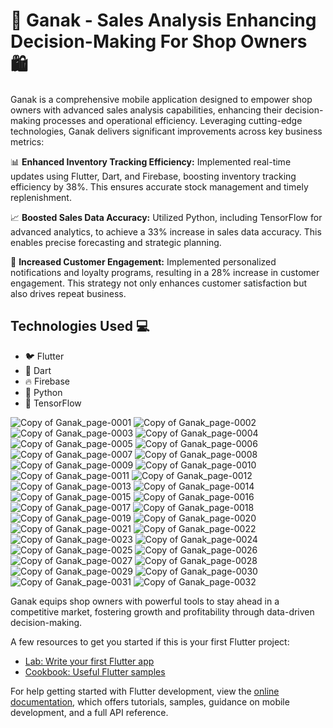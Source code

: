 # 🛒 Ganak - Sales Analysis Enhancing Decision-Making For Shop Owners 🛍️

Ganak is a comprehensive mobile application designed to empower shop owners with advanced sales analysis capabilities, enhancing their decision-making processes and operational efficiency. Leveraging cutting-edge technologies, Ganak delivers significant improvements across key business metrics:

📊 **Enhanced Inventory Tracking Efficiency:** Implemented real-time updates using Flutter, Dart, and Firebase, boosting inventory tracking efficiency by 38%. This ensures accurate stock management and timely replenishment.

📈 **Boosted Sales Data Accuracy:** Utilized Python, including TensorFlow for advanced analytics, to achieve a 33% increase in sales data accuracy. This enables precise forecasting and strategic planning.

🎯 **Increased Customer Engagement:** Implemented personalized notifications and loyalty programs, resulting in a 28% increase in customer engagement. This strategy not only enhances customer satisfaction but also drives repeat business.

## Technologies Used 💻
* 🐦 Flutter
* 🎯 Dart
* 🔥 Firebase
* 🐍 Python
* 🔗 TensorFlow

![Copy of  Ganak_page-0001](https://github.com/manish4102/inventory_system/assets/91743234/faa3234d-cf7e-4723-9aec-d5f49376d47b)
![Copy of  Ganak_page-0002](https://github.com/manish4102/inventory_system/assets/91743234/e4e00499-ca45-4ffc-aa93-3c87ba2f03dd)
![Copy of  Ganak_page-0003](https://github.com/manish4102/inventory_system/assets/91743234/8ee1be91-3350-4c87-a5e4-97fd82345c02)
![Copy of  Ganak_page-0004](https://github.com/manish4102/inventory_system/assets/91743234/da3fc421-5562-4092-863d-345e831b6e26)
![Copy of  Ganak_page-0005](https://github.com/manish4102/inventory_system/assets/91743234/32b72e1f-72af-4373-8515-c9e8a1ab8f75)
![Copy of  Ganak_page-0006](https://github.com/manish4102/inventory_system/assets/91743234/5bca9505-0116-452c-a1d9-d29caf281a7b)
![Copy of  Ganak_page-0007](https://github.com/manish4102/inventory_system/assets/91743234/019bb9c7-0340-4034-9d5c-fab6de15f9eb)
![Copy of  Ganak_page-0008](https://github.com/manish4102/inventory_system/assets/91743234/924822a1-54c0-4f4e-806e-a4153e8d492d)
![Copy of  Ganak_page-0009](https://github.com/manish4102/inventory_system/assets/91743234/7a3a22e7-7bce-4737-b3d1-0e05d4f7acea)
![Copy of  Ganak_page-0010](https://github.com/manish4102/inventory_system/assets/91743234/a5e18920-9839-41fd-8488-dca8eaa02611)
![Copy of  Ganak_page-0011](https://github.com/manish4102/inventory_system/assets/91743234/dad1f9a3-f0d1-4b7f-8e6f-bb811e219d0e)
![Copy of  Ganak_page-0012](https://github.com/manish4102/inventory_system/assets/91743234/cece0c51-f36a-49de-bdb8-cf767915bf0f)
![Copy of  Ganak_page-0013](https://github.com/manish4102/inventory_system/assets/91743234/e70d87d9-1966-4be8-b18e-8bf25ba5bb32)
![Copy of  Ganak_page-0014](https://github.com/manish4102/inventory_system/assets/91743234/94f644b5-7145-4ef9-a0ee-3060e6500f61)
![Copy of  Ganak_page-0015](https://github.com/manish4102/inventory_system/assets/91743234/da33091a-abed-4000-8869-c73c908e48d0)
![Copy of  Ganak_page-0016](https://github.com/manish4102/inventory_system/assets/91743234/0cc46c03-be35-43d8-b60b-178dbf97762a)
![Copy of  Ganak_page-0017](https://github.com/manish4102/inventory_system/assets/91743234/c1d579c6-68b2-4176-937e-82654ff66ff3)
![Copy of  Ganak_page-0018](https://github.com/manish4102/inventory_system/assets/91743234/4735f803-16ff-49b8-bf72-4057825ef915)
![Copy of  Ganak_page-0019](https://github.com/manish4102/inventory_system/assets/91743234/225b9319-00bc-4a06-a866-539b82097d91)
![Copy of  Ganak_page-0020](https://github.com/manish4102/inventory_system/assets/91743234/55c9a197-14a0-4048-aaeb-e8b83e73bf57)
![Copy of  Ganak_page-0021](https://github.com/manish4102/inventory_system/assets/91743234/ec1b77d5-c067-4703-9b43-aab3515f8a4f)
![Copy of  Ganak_page-0022](https://github.com/manish4102/inventory_system/assets/91743234/affd896a-1227-4611-8927-53ebfe698345)
![Copy of  Ganak_page-0023](https://github.com/manish4102/inventory_system/assets/91743234/dfe9bd50-02cd-45e7-ad6b-2f40d6a22cac)
![Copy of  Ganak_page-0024](https://github.com/manish4102/inventory_system/assets/91743234/77b62c97-262a-41ec-8161-425afc2908af)
![Copy of  Ganak_page-0025](https://github.com/manish4102/inventory_system/assets/91743234/3de00bfc-1276-406f-af59-7e79c4e67c4d)
![Copy of  Ganak_page-0026](https://github.com/manish4102/inventory_system/assets/91743234/c755260f-b8dc-450e-b0be-25e91b452def)
![Copy of  Ganak_page-0027](https://github.com/manish4102/inventory_system/assets/91743234/b2e312f0-88a0-47e9-b3e0-7680e57dadce)
![Copy of  Ganak_page-0028](https://github.com/manish4102/inventory_system/assets/91743234/2ac66204-ca80-4337-8a4b-6118df2c3bdd)
![Copy of  Ganak_page-0029](https://github.com/manish4102/inventory_system/assets/91743234/963013e0-331c-4034-9b73-20aac2b2faf3)
![Copy of  Ganak_page-0030](https://github.com/manish4102/inventory_system/assets/91743234/7fcda373-f740-4def-9914-9fe5c1a7a779)
![Copy of  Ganak_page-0031](https://github.com/manish4102/inventory_system/assets/91743234/d79727be-79d8-46bd-94ed-ca10e5379f99)
![Copy of  Ganak_page-0032](https://github.com/manish4102/inventory_system/assets/91743234/40833ef3-844f-4418-a48c-4f8ef5cf78d5)


Ganak equips shop owners with powerful tools to stay ahead in a competitive market, fostering growth and profitability through data-driven decision-making.


A few resources to get you started if this is your first Flutter project:

- [Lab: Write your first Flutter app](https://docs.flutter.dev/get-started/codelab)
- [Cookbook: Useful Flutter samples](https://docs.flutter.dev/cookbook)

For help getting started with Flutter development, view the
[online documentation](https://docs.flutter.dev/), which offers tutorials,
samples, guidance on mobile development, and a full API reference.


